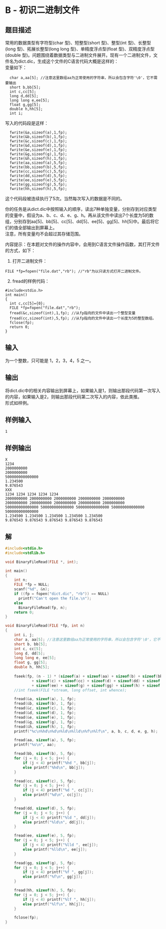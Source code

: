 # B - 初识二进制文件



## 题目描述

常用的数据类型有字符型(char 型)、短整型(short 型)、整型(int 型)、长整型(long 型)、拓展长整型(long long 型)、单精度浮点型(float 型)、双精度浮点型(double 型)。问题围绕着数据类型与二进制文件展开。现有一个二进制文件，文件名为dict.dic，生成这个文件的C语言代码大概是这样的：  
变量如下：  

```
  char a,aa[5]; //注意这里数组aa为正常使用的字符串，所以会包含字符'\0'，它不需要输出
  short b,bb[5];
  int c,cc[5];
  long d,dd[5];
  long long e,ee[5];
  float g,gg[5];
  double h,hh[5];
  int i;
```
写入的代码段是这样：  
```
  fwrite(&a,sizeof(a),1,fp);
  fwrite(&b,sizeof(b),1,fp);
  fwrite(&c,sizeof(c),1,fp);
  fwrite(&d,sizeof(d),1,fp);
  fwrite(&e,sizeof(e),1,fp);
  fwrite(&g,sizeof(g),1,fp);
  fwrite(&h,sizeof(h),1,fp);
  fwrite(aa,sizeof(a),5,fp);
  fwrite(bb,sizeof(b),5,fp);
  fwrite(cc,sizeof(c),5,fp);
  fwrite(dd,sizeof(d),5,fp);
  fwrite(ee,sizeof(e),5,fp);
  fwrite(gg,sizeof(g),5,fp);
  fwrite(hh,sizeof(h),5,fp);
```
这个代码段被连续执行了5次。当然每次写入的数据是不同的。  

你的任务是从dict.dic中按照输入的顺序，读出7种单独变量，分别存到对应类型的变量中，假设为a、b、c、d、e、g、h。再从该文件中读出7个长度为5的数组，分别存到aa[5]、bb[5]、cc[5]、dd[5]、ee[5]、gg[5]、hh[5]中。最后将它们的值全部输出到屏幕上。  
注意，所有变量均不会超过其存储范围。    

内容提示：在本题对文件的操作内容中，会用到C语言文件操作函数，其打开文件的方式，如下：  

1. 打开二进制文件：
```
FILE *fp=fopen("file.dat","rb"); //"rb"为以只读方式打开二进制文件。
```

2. fread的样例代码：  

```
#include<stdio.h>
int main()
{
  int c,cc[5]={0};
  FILE *fp=fopen("file.dat","rb");
  fread(&c,sizeof(int),1,fp); //从fp指向的文件中读出一个整型变量
  fread(cc,sizeof(int),5,fp); //从fp指向的文件中读出一个长度为5的整型数组。
  fclose(fp);
  return 0;
}
```



## 输入

为一个整数，只可能是 1，2，3，4，5 之一。   



## 输出

将dict.dic中的相关内容输出到屏幕上，如果输入是1，则输出那段代码第一次写入的内容，如果输入是2，则输出那段代码第二次写入的内容，依此类推。  
形式如样例。  



## 样例输入

```
1
```



## 样例输出

```
X
1234
2000000000
2000000000
500000000000000
1.234500
9.876543
XXX
1234 1234 1234 1234 1234
2000000000 2000000000 2000000000 2000000000 2000000000
2000000000 2000000000 2000000000 2000000000 2000000000
500000000000000 500000000000000 500000000000000 500000000000000 500000000000000
1.234500 1.234500 1.234500 1.234500 1.234500
9.876543 9.876543 9.876543 9.876543 9.876543
```



## 解

```C
#include<stdio.h>
#include<stdlib.h>

void BinaryFileRead(FILE *, int);

int main()
{
    int n;
    FILE *fp = NULL;
    scanf("%d", &n);
    if ((fp = fopen("dict.dic", "rb")) == NULL)
      printf("Can't open the file.\n");
    else
      BinaryFileRead(fp, n);
    return 0;
}

void BinaryFileRead(FILE *fp, int n)
{
    int i, j;
    char a, aa[5]; //注意这里数组aa为正常使用的字符串，所以会包含字符'\0'，它不需要输出
    short b, bb[5];
    int c, cc[5];
    long d, dd[5];
    long long e, ee[5];
    float g, gg[5];
    double h, hh[5];
    
    fseek(fp, (n - 1) * (sizeof(a) + sizeof(aa) + sizeof(b) + sizeof(bb)
            + sizeof(c) + sizeof(cc) + sizeof(d) + sizeof(dd) + sizeof(e)
            + sizeof(ee) + sizeof(g) + sizeof(gg) + sizeof(h) + sizeof(hh)), 0);
    //int fseek(FILE *stream, long offset, int whence);

    fread(&a, sizeof(a), 1, fp);
    fread(&b, sizeof(b), 1, fp);
    fread(&c, sizeof(c), 1, fp);
    fread(&d, sizeof(d), 1, fp);
    fread(&e, sizeof(e), 1, fp);
    fread(&g, sizeof(g), 1, fp);
    fread(&h, sizeof(h), 1, fp);
    printf("%c\n%hd\n%d\n%ld\n%lld\n%f\n%lf\n", a, b, c, d, e, g, h);

    fread(aa, sizeof(a), 5, fp);
    printf("%s\n", aa);

    fread(bb, sizeof(b), 5, fp);
    for (j = 0; j < 5; j++) {
        if (j < 4) printf("%hd ", bb[j]);
        else printf("%hd\n", bb[j]);
    }

    fread(cc, sizeof(c), 5, fp);
    for (j = 0; j < 5; j++) {
        if (j < 4) printf("%d ", cc[j]);
        else printf("%d\n", cc[j]);
    }

    fread(dd, sizeof(d), 5, fp);
    for (j = 0; j < 5; j++) {
        if (j < 4) printf("%ld ", dd[j]);
        else printf("%ld\n", dd[j]);
    }

    fread(ee, sizeof(e), 5, fp);
    for (j = 0; j < 5; j++) {
        if (j < 4) printf("%lld ", ee[j]);
        else printf("%lld\n", ee[j]);
    }

    fread(gg, sizeof(g), 5, fp);
    for (j = 0; j < 5; j++) {
        if (j < 4) printf("%f ", gg[j]);
        else printf("%f\n", gg[j]);
    }

    fread(hh, sizeof(h), 5, fp);
    for (j = 0; j < 5; j++) {
        if (j < 4) printf("%lf ", hh[j]);
        else printf("%lf\n", hh[j]);
    }

    fclose(fp);
}
```

